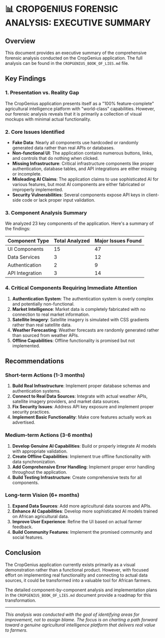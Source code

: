 # 📊 CROPGENIUS FORENSIC ANALYSIS: EXECUTIVE SUMMARY

## Overview

This document provides an executive summary of the comprehensive forensic analysis conducted on the CropGenius application. The full analysis can be found in the `CROPGENIUS_BOOK_OF_LIES.md` file.

## Key Findings

### 1. Presentation vs. Reality Gap

The CropGenius application presents itself as a "100% feature-complete" agricultural intelligence platform with "world-class" capabilities. However, our forensic analysis reveals that it is primarily a collection of visual mockups with minimal actual functionality.

### 2. Core Issues Identified

- **Fake Data**: Nearly all components use hardcoded or randomly generated data rather than real APIs or databases.
- **Non-functional UI**: The application contains numerous buttons, links, and controls that do nothing when clicked.
- **Missing Infrastructure**: Critical infrastructure components like proper authentication, database tables, and API integrations are either missing or incomplete.
- **Misleading AI Claims**: The application claims to use sophisticated AI for various features, but most AI components are either fabricated or improperly implemented.
- **Security Vulnerabilities**: Several components expose API keys in client-side code or lack proper input validation.

### 3. Component Analysis Summary

We analyzed 23 key components of the application. Here's a summary of the findings:

| Component Type | Total Analyzed | Major Issues Found |
|---------------|----------------|-------------------|
| UI Components | 15 | 47 |
| Data Services | 3 | 12 |
| Authentication | 2 | 9 |
| API Integration | 3 | 14 |

### 4. Critical Components Requiring Immediate Attention

1. **Authentication System**: The authentication system is overly complex and potentially non-functional.
2. **Market Intelligence**: Market data is completely fabricated with no connection to real market information.
3. **Satellite Imagery**: Satellite imagery is simulated with CSS gradients rather than real satellite data.
4. **Weather Forecasting**: Weather forecasts are randomly generated rather than sourced from weather APIs.
5. **Offline Capabilities**: Offline functionality is promised but not implemented.

## Recommendations

### Short-term Actions (1-3 months)

1. **Build Real Infrastructure**: Implement proper database schemas and authentication systems.
2. **Connect to Real Data Sources**: Integrate with actual weather APIs, satellite imagery providers, and market data sources.
3. **Fix Security Issues**: Address API key exposure and implement proper security practices.
4. **Implement Basic Functionality**: Make core features actually work as advertised.

### Medium-term Actions (3-6 months)

1. **Develop Genuine AI Capabilities**: Build or properly integrate AI models with appropriate validation.
2. **Create Offline Capabilities**: Implement true offline functionality with data synchronization.
3. **Add Comprehensive Error Handling**: Implement proper error handling throughout the application.
4. **Build Testing Infrastructure**: Create comprehensive tests for all components.

### Long-term Vision (6+ months)

1. **Expand Data Sources**: Add more agricultural data sources and APIs.
2. **Enhance AI Capabilities**: Develop more sophisticated AI models trained on African agricultural data.
3. **Improve User Experience**: Refine the UI based on actual farmer feedback.
4. **Build Community Features**: Implement the promised community and social features.

## Conclusion

The CropGenius application currently exists primarily as a visual demonstration rather than a functional product. However, with focused effort on implementing real functionality and connecting to actual data sources, it could be transformed into a valuable tool for African farmers.

The detailed component-by-component analysis and implementation plans in the `CROPGENIUS_BOOK_OF_LIES.md` document provide a roadmap for this transformation.

---

*This analysis was conducted with the goal of identifying areas for improvement, not to assign blame. The focus is on charting a path forward toward a genuine agricultural intelligence platform that delivers real value to farmers.*